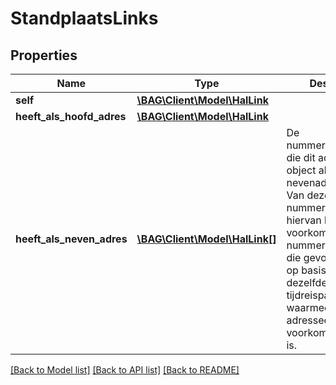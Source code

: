 # StandplaatsLinks

## Properties
Name | Type | Description | Notes
------------ | ------------- | ------------- | -------------
**self** | [**\BAG\Client\Model\HalLink**](HalLink.md) |  | 
**heeft_als_hoofd_adres** | [**\BAG\Client\Model\HalLink**](HalLink.md) |  | 
**heeft_als_neven_adres** | [**\BAG\Client\Model\HalLink[]**](HalLink.md) | De nummeraanduidingen die dit adresseerbare object als nevenadressen heeft. Van deze gerelateerd nummeraanduiding: hiervan het voorkomen van nummeraanduiding die gevonden wordt op basis van dezelfde tijdreisparameters als waarmee het adresseerbare object voorkomen gevonden is. | [optional] 

[[Back to Model list]](../../README.md#documentation-for-models) [[Back to API list]](../../README.md#documentation-for-api-endpoints) [[Back to README]](../../README.md)

